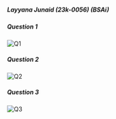 ##### Layyana Junaid (23k-0056) (BSAi)
##### Question 1
![Q1](https://github.com/layyana-junaid/PFFall23/assets/142867946/c4b36446-c809-4888-9184-3d01aab776c0)
##### Question 2
![Q2](https://github.com/layyana-junaid/PFFall23/assets/142867946/78abbe1b-2a83-4495-9055-57539c2939f2)
##### Question 3
![Q3](https://github.com/layyana-junaid/PFFall23/assets/142867946/2a2d3221-d4f9-4d34-9a47-3a9cb0f5b5eb)
